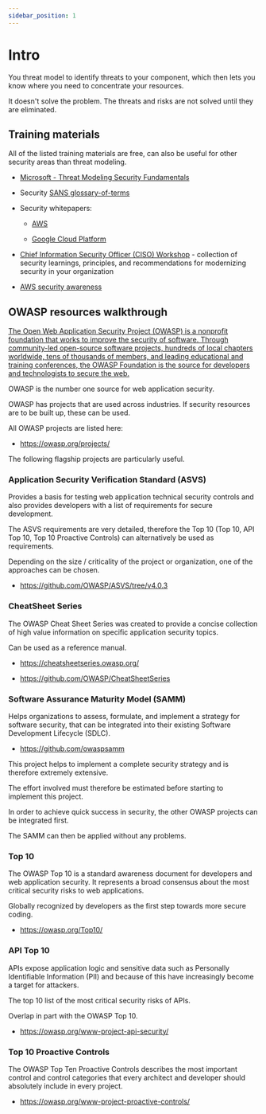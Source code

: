 ```yaml
---
sidebar_position: 1
---
```


# Intro

You threat model to identify threats to your component, which then lets you know where you need to concentrate your resources.

It doesn't solve the problem. The threats and risks are not solved until they are eliminated.

## Training materials

All of the listed training materials are free, can also be useful for other security areas than threat modeling.

- [Microsoft - Threat Modeling Security Fundamentals](https://docs.microsoft.com/en-us/learn/paths/tm-threat-modeling-fundamentals/)

- Security [SANS glossary-of-terms](https://www.sans.org/security-resources/glossary-of-terms/)

- Security whitepapers:

  - [AWS](https://aws.amazon.com/de/whitepapers/?whitepapers-main.sort-by=item.additionalFields.sortDate&whitepapers-main.sort-order=desc&awsf.whitepapers-content-type=*all&awsf.whitepapers-tech-category=tech-category%23security-identity-compliance&awsf.whitepapers-industries=*all&awsf.whitepapers-business-category=*all&awsf.whitepapers-global-methodology=*all)

  - [Google Cloud Platform](https://cloud.google.com/docs/security)

- [Chief Information Security Officer (CISO) Workshop](https://docs.microsoft.com/en-us/security/ciso-workshop/ciso-workshop) - collection of security learnings, principles, and recommendations for modernizing security in your organization

- [AWS security awareness](https://learnsecurity.amazon.com/)

## OWASP resources walkthrough

[The Open Web Application Security Project (OWASP) is a nonprofit foundation that works to improve the security of software. Through community-led open-source software projects, hundreds of local chapters worldwide, tens of thousands of members, and leading educational and training conferences, the OWASP Foundation is the source for developers and technologists to secure the web.](https://owasp.org/)

OWASP is the number one source for web application security.

OWASP has projects that are used across industries. If security resources are to be built up, these can be used.

All OWASP projects are listed here:

- https://owasp.org/projects/

The following flagship projects are particularly useful.

### Application Security Verification Standard (ASVS)

Provides a basis for testing web application technical security controls and also provides developers with a list of requirements for secure development.

The ASVS requirements are very detailed, therefore the Top 10 (Top 10, API Top 10, Top 10 Proactive Controls) can alternatively be used as requirements.

Depending on the size / criticality of the project or organization, one of the approaches can be chosen.

- https://github.com/OWASP/ASVS/tree/v4.0.3

### CheatSheet Series

The OWASP Cheat Sheet Series was created to provide a concise collection of high value information on specific application security topics.

Can be used as a reference manual.

- https://cheatsheetseries.owasp.org/

- https://github.com/OWASP/CheatSheetSeries

### Software Assurance Maturity Model (SAMM)

Helps organizations to assess, formulate, and implement a strategy for software security, that can be integrated into their existing Software Development Lifecycle (SDLC).

- https://github.com/owaspsamm

This project helps to implement a complete security strategy and is therefore extremely extensive.

The effort involved must therefore be estimated before starting to implement this project.

In order to achieve quick success in security, the other OWASP projects can be integrated first.

The SAMM can then be applied without any problems.

### Top 10

The OWASP Top 10 is a standard awareness document for developers and web application security. It represents a broad consensus about the most critical security risks to web applications.

Globally recognized by developers as the first step towards more secure coding.

- https://owasp.org/Top10/

### API Top 10

APIs expose application logic and sensitive data such as Personally Identifiable Information (PII) and because of this have increasingly become a target for attackers.

The top 10 list of the most critical security risks of APIs.

Overlap in part with the OWASP Top 10.

- https://owasp.org/www-project-api-security/

### Top 10 Proactive Controls

The OWASP Top Ten Proactive Controls describes the most important control and control categories that every architect and developer should absolutely include in every project.

- https://owasp.org/www-project-proactive-controls/
